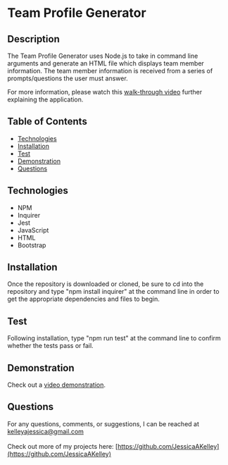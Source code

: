 # Team Profile Generator

## Description
The Team Profile Generator uses Node.js to take in command line arguments and generate an HTML file which displays team member information. The team member information is received from a series of prompts/questions the user must answer.

 For more information, please watch this [walk-through video](https://drive.google.com/file/d/1VlXf5Ftx86wRmImXCpUqDBpwib-HUEQj/view) further explaining the application.

## Table of Contents
* [Technologies](#technologies)
* [Installation](#installation)
* [Test](#test)
* [Demonstration](#demonstration)
* [Questions](#questions)

## Technologies
- NPM
- Inquirer
- Jest
- JavaScript
- HTML
- Bootstrap

## Installation
Once the repository is downloaded or cloned, be sure to cd into the repository and type "npm install inquirer" at the command line in order to get the appropriate dependencies and files to begin.

## Test
Following installation, type "npm run test" at the command line to confirm whether the tests pass or fail.

## Demonstration
Check out a [video demonstration](link).

## Questions
For any questions, comments, or suggestions, I can be reached at kelleyajessica@gmail.com
<br>
<br>
Check out more of my projects here: [https://github.com/JessicaAKelley](https://github.com/JessicaAKelley)
